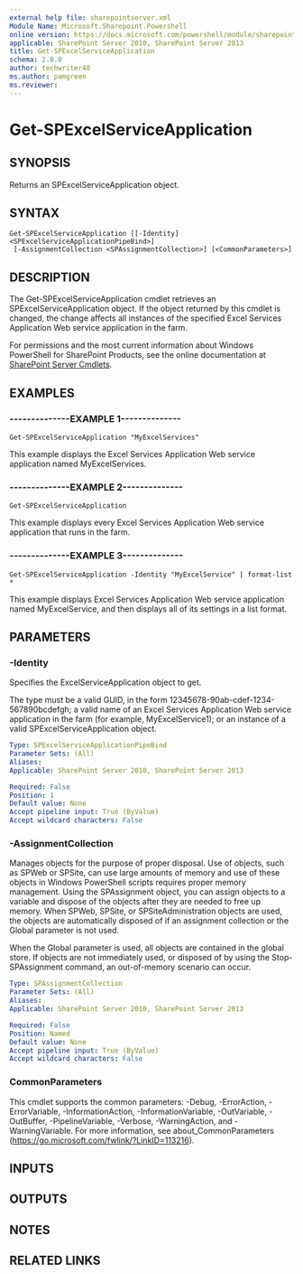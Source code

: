 ```yaml
---
external help file: sharepointserver.xml
Module Name: Microsoft.Sharepoint.Powershell
online version: https://docs.microsoft.com/powershell/module/sharepoint-server/get-spexcelserviceapplication
applicable: SharePoint Server 2010, SharePoint Server 2013
title: Get-SPExcelServiceApplication
schema: 2.0.0
author: techwriter40
ms.author: pamgreen
ms.reviewer:
---
```


# Get-SPExcelServiceApplication

## SYNOPSIS
Returns an SPExcelServiceApplication object.

## SYNTAX

```
Get-SPExcelServiceApplication [[-Identity] <SPExcelServiceApplicationPipeBind>]
 [-AssignmentCollection <SPAssignmentCollection>] [<CommonParameters>]
```

## DESCRIPTION
The Get-SPExcelServiceApplication cmdlet retrieves an SPExcelServiceApplication object. 
If the object returned by this cmdlet is changed, the change affects all instances of the specified Excel Services Application Web service application in the farm.

For permissions and the most current information about Windows PowerShell for SharePoint Products, see the online documentation at [SharePoint Server Cmdlets](https://docs.microsoft.com/powershell/sharepoint/sharepoint-server/sharepoint-server-cmdlets).

## EXAMPLES

### --------------EXAMPLE 1-------------- 
```
Get-SPExcelServiceApplication "MyExcelServices"
```

This example displays the Excel Services Application Web service application named MyExcelServices.

### --------------EXAMPLE 2-------------- 
```
Get-SPExcelServiceApplication
```

This example displays every Excel Services Application Web service application that runs in the farm.

### --------------EXAMPLE 3-------------- 
```
Get-SPExcelServiceApplication -Identity "MyExcelService" | format-list *
```

This example displays Excel Services Application Web service application named MyExcelService, and then displays all of its settings in a list format.

## PARAMETERS

### -Identity
Specifies the ExcelServiceApplication object to get.

The type must be a valid GUID, in the form 12345678-90ab-cdef-1234-567890bcdefgh; a valid name of an Excel Services Application Web service application in the farm (for example, MyExcelService1); or an instance of a valid SPExcelServiceApplication object.

```yaml
Type: SPExcelServiceApplicationPipeBind
Parameter Sets: (All)
Aliases: 
Applicable: SharePoint Server 2010, SharePoint Server 2013

Required: False
Position: 1
Default value: None
Accept pipeline input: True (ByValue)
Accept wildcard characters: False
```

### -AssignmentCollection
Manages objects for the purpose of proper disposal.
Use of objects, such as SPWeb or SPSite, can use large amounts of memory and use of these objects in Windows PowerShell scripts requires proper memory management.
Using the SPAssignment object, you can assign objects to a variable and dispose of the objects after they are needed to free up memory.
When SPWeb, SPSite, or SPSiteAdministration objects are used, the objects are automatically disposed of if an assignment collection or the Global parameter is not used.

When the Global parameter is used, all objects are contained in the global store.
If objects are not immediately used, or disposed of by using the Stop-SPAssignment command, an out-of-memory scenario can occur.

```yaml
Type: SPAssignmentCollection
Parameter Sets: (All)
Aliases: 
Applicable: SharePoint Server 2010, SharePoint Server 2013

Required: False
Position: Named
Default value: None
Accept pipeline input: True (ByValue)
Accept wildcard characters: False
```

### CommonParameters
This cmdlet supports the common parameters: -Debug, -ErrorAction, -ErrorVariable, -InformationAction, -InformationVariable, -OutVariable, -OutBuffer, -PipelineVariable, -Verbose, -WarningAction, and -WarningVariable. For more information, see about_CommonParameters (https://go.microsoft.com/fwlink/?LinkID=113216).

## INPUTS

## OUTPUTS

## NOTES

## RELATED LINKS

